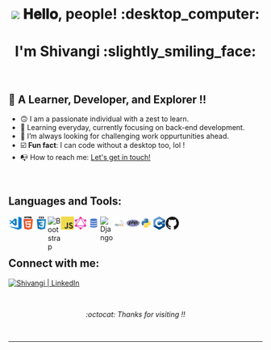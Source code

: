<h1 align="center"><img src="https://media.giphy.com/media/ObNTw8Uzwy6KQ/giphy.gif" width="30px"> 𝐇𝐞𝐥𝐥𝐨, people! :desktop_computer:</h1>
<h1 align="center">I'm Shivangi :slightly_smiling_face:</h1>
<br>

##	:large_orange_diamond: A Learner, Developer, and Explorer !!

- :upside_down_face: I am a passionate individual with a zest to learn.
- :dart: Learning everyday, currently focusing on back-end development.
- :pushpin: I’m always looking for challenging work oppurtunities ahead.
- :ballot_box_with_check: **Fun fact**: I can code without a desktop too, lol !
- :mailbox_with_no_mail: How to reach me: <a href="mailto:itsshivangi12@gmail.com">Let's get in touch!</a>

<br>

## Languages and Tools:

<img align="left" alt="Visual Studio Code" width="26px" src="https://raw.githubusercontent.com/github/explore/80688e429a7d4ef2fca1e82350fe8e3517d3494d/topics/visual-studio-code/visual-studio-code.png" />
<img align="left" alt="HTML5" width="26px" src="https://raw.githubusercontent.com/github/explore/80688e429a7d4ef2fca1e82350fe8e3517d3494d/topics/html/html.png" />
<img align="left" alt="CSS3" width="26px" src="https://raw.githubusercontent.com/github/explore/80688e429a7d4ef2fca1e82350fe8e3517d3494d/topics/css/css.png" />
<img align="left" alt="Bootstrap" width="26px" src="https://www.ict.social/images/1/css/bootstrap/bootstrap-stack.png" />
<img align="left" alt="JavaScript" width="26px" src="https://raw.githubusercontent.com/github/explore/80688e429a7d4ef2fca1e82350fe8e3517d3494d/topics/javascript/javascript.png" />
<img align="left" alt="GraphQL" width="26px" src="https://raw.githubusercontent.com/github/explore/80688e429a7d4ef2fca1e82350fe8e3517d3494d/topics/graphql/graphql.png" />
<img align="left" alt="SQL" width="26px" src="https://raw.githubusercontent.com/github/explore/80688e429a7d4ef2fca1e82350fe8e3517d3494d/topics/sql/sql.png" />
<img align="left" alt="Django" width="26px" src="https://www.edgica.com/wp-content/files/django-logo-big.jpg" />
<img align="left" alt="MySQL" width="26px" src="https://raw.githubusercontent.com/github/explore/80688e429a7d4ef2fca1e82350fe8e3517d3494d/topics/mysql/mysql.png" />
<img align="left" alt="PHP" width="26px" src="https://raw.githubusercontent.com/github/explore/80688e429a7d4ef2fca1e82350fe8e3517d3494d/topics/php/php.png" />
<img align="left" alt="Python" width="26px" src="https://raw.githubusercontent.com/github/explore/80688e429a7d4ef2fca1e82350fe8e3517d3494d/topics/python/python.png" />
<img align="left" alt="CPP" width="26px" src="https://raw.githubusercontent.com/github/explore/80688e429a7d4ef2fca1e82350fe8e3517d3494d/topics/cpp/cpp.png" />
<img align="left" alt="GitHub" width="26px" src="https://raw.githubusercontent.com/github/explore/78df643247d429f6cc873026c0622819ad797942/topics/github/github.png" />
<br>
<br>
<br>

## Connect with me: 
[<img alt="Shivangi | LinkedIn" height="30px" src="https://image.flaticon.com/icons/png/512/145/145807.png"/>](https://www.linkedin.com/in/shivangi22agarwal)

<br>

<p align="center"><em>
:octocat: Thanks for visiting !!
</em></p>

<br>
<hr>
